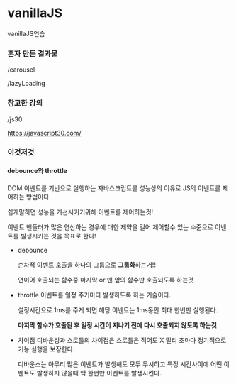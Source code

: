 # vanillaJS

vanillaJS연습

### 혼자 만든 결과물

/carousel

/lazyLoading

### 참고한 강의

/js30

https://javascript30.com/

### 이것저것

#### debounce와 throttle

DOM 이벤트를 기반으로 실행하는 자바스크립트를 성능상의 이유로 JS의 이벤트를 제어하는 방법이다.

쉽게말하면 성능을 개선시키기위해 이벤트를 제어하는것!

이벤트 핸들러가 많은 연산하는 경우에 대한 제약을 걸어 제어할수 있는 수준으로 이벤트를 발생시키는 것을 목표로 한다!

- debounce

  순차적 이벤트 호출을 하나의 그룹으로 **그룹화**하는거!!

  연이어 호출되는 함수중 마지막 or 맨 앞의 함수만 호출되도록 하는것

- throttle
  이벤트를 일정 주기마다 발생하도록 하는 기술이다.

  설정시간으로 1ms를 주게 되면 해당 이벤트는 1ms동안 최대 한번만 실행된다.

  **마지막 함수가 호출된 후 일정 시간이 지나기 전에 다시 호출되지 않도록 하는것**

- 차이점
  디바운싱과 스로틀의 차이점은 스로틀은 적어도 X 밀리 초마다 정기적으로 기능 실행을 보장한다.

  디바운스는 아무리 많은 이벤트가 발생해도 모두 무시하고 특정 시간사이에 어떤 이벤트도 발생하지 않을때 딱 한번만 이벤트를 발생시킨다.
